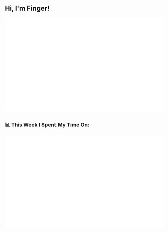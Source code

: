 <h2> Hi, I'm Finger!</h2>

<img align="right" src="https://raw.githubusercontent.com/spianmo/github-stats/master/generated/overview.svg#gh-light-mode-only">

<!-- <img align="right" height="160em" src="https://github-readme-stats-eight-theta.vercel.app/api/top-langs/?username=spianmo&layout=compact&langs_count=8&theme=algolia"/>	 -->
	
```go
package main

type Me struct {
	Name   string
	Job    string
	Code   string
	Skills string
}

func main() {
	me := &Me{
		Name:   "Finger",
		Job:    "Client-side Engineer",
		Code:   "Java, Kotlin, C#, Rust and C++ and Others",
		Skills: "Android, Security, Cross-platform client, NLP, CV, ASR ^o^",
	}
	_ = me
}
```


<h3>📊 This Week I Spent My Time On:</h3>
<img align='right' src="https://raw.githubusercontent.com/spianmo/github-stats/master/generated/languages.svg#gh-light-mode-only">

<!--START_SECTION:waka-->

```txt
Kotlin                 29 hrs 28 mins  █████████████████░░░░░░░░   67.38 %
XML                    9 hrs 56 mins   █████▓░░░░░░░░░░░░░░░░░░░   22.72 %
Java                   1 hr 53 mins    █░░░░░░░░░░░░░░░░░░░░░░░░   04.31 %
TOML                   33 mins         ▒░░░░░░░░░░░░░░░░░░░░░░░░   01.27 %
Prolog                 27 mins         ▒░░░░░░░░░░░░░░░░░░░░░░░░   01.03 %
```

<!--END_SECTION:waka-->
